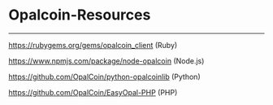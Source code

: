 # Opalcoin-Resources

----

https://rubygems.org/gems/opalcoin_client (Ruby)

https://www.npmjs.com/package/node-opalcoin (Node.js)

https://github.com/OpalCoin/python-opalcoinlib (Python)

https://github.com/OpalCoin/EasyOpal-PHP (PHP)
